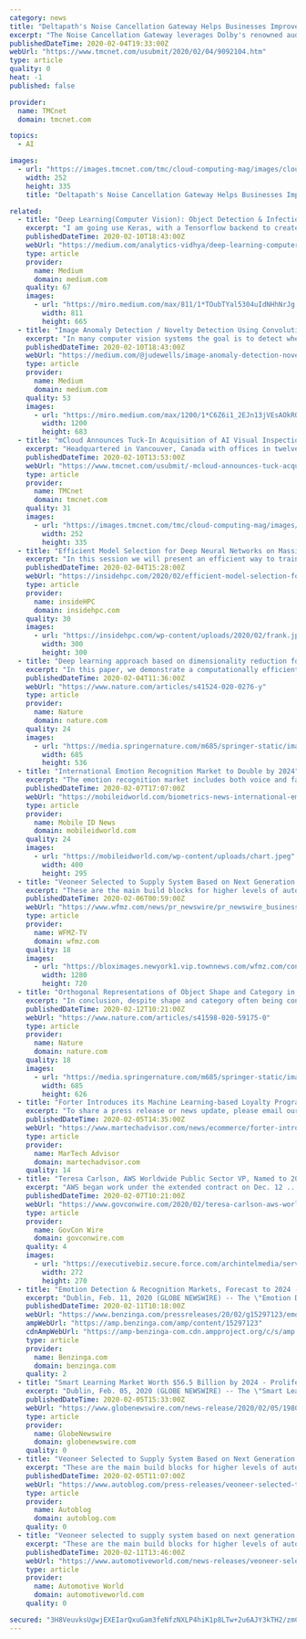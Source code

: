 ```yaml
---
category: news
title: "Deltapath's Noise Cancellation Gateway Helps Businesses Improve Communication and Collaboration Over Phone Calls and Fuels Artificial Intelligence"
excerpt: "The Noise Cancellation Gateway leverages Dolby's renowned audio expertise and technology. It filters nonhuman voices and focuses on improving two major areas garnering a lot of attention: voice calls and artificial intelligence. Voice calls remain a popular mode of communication, but the new work-from-anywhere trend is increasing the number of ..."
publishedDateTime: 2020-02-04T19:33:00Z
webUrl: "https://www.tmcnet.com/usubmit/2020/02/04/9092104.htm"
type: article
quality: 0
heat: -1
published: false

provider:
  name: TMCnet
  domain: tmcnet.com

topics:
  - AI

images:
  - url: "https://images.tmcnet.com/tmc/cloud-computing-mag/images/cloud-computing-0515-cover.jpg"
    width: 252
    height: 335
    title: "Deltapath's Noise Cancellation Gateway Helps Businesses Improve Communication and Collaboration Over Phone Calls and Fuels Artificial Intelligence"

related:
  - title: "Deep Learning(Computer Vision): Object Detection & Infection Classification on Malaria Images using Mask-Region Based Convolutional Neural Network"
    excerpt: "I am going use Keras, with a Tensorflow backend to create models for Object Detection. Deep Learning is a sub-field of machine learning concerned with algorithms inspired by the structure and function of the brain called artificial neural networks. Deep learning (also known as deep structured learning or differential programming) is part of a ..."
    publishedDateTime: 2020-02-10T18:43:00Z
    webUrl: "https://medium.com/analytics-vidhya/deep-learning-computer-vision-object-detection-infection-classification-on-malaria-images-3769b4f51de9"
    type: article
    provider:
      name: Medium
      domain: medium.com
    quality: 67
    images:
      - url: "https://miro.medium.com/max/811/1*TOubTYal5304uIdNHhNrJg.png"
        width: 811
        height: 665
  - title: "Image Anomaly Detection / Novelty Detection Using Convolutional Auto Encoders In Keras & Tensorflow 2.0"
    excerpt: "In many computer vision systems the goal is to detect when something out of the ordinary has occurred: the anomaly. Often, we do not know in advance what the anomalous image will look like and it may be impossible to obtain image data that can represent all of the anomalies that we wish to detect. This lack of suitable data rules out ..."
    publishedDateTime: 2020-02-10T18:43:00Z
    webUrl: "https://medium.com/@judewells/image-anomaly-detection-novelty-detection-using-convolutional-auto-encoders-in-keras-1c31321c10f2"
    type: article
    provider:
      name: Medium
      domain: medium.com
    quality: 53
    images:
      - url: "https://miro.medium.com/max/1200/1*C6Z6i1_2EJn13jVEsAOkRQ.png"
        width: 1200
        height: 683
  - title: "mCloud Announces Tuck-In Acquisition of AI Visual Inspection Technology from AirFusion"
    excerpt: "Headquartered in Vancouver, Canada with offices in twelve locations worldwide, the mCloud family includes an ecosystem of operating subsidiaries that deliver high-performance IoT, AI, 3D, and mobile capabilities to customers, all integrated into AssetCare. With over 100 blue-chip customers and more than 35,000 assets connected in thousands of ..."
    publishedDateTime: 2020-02-10T13:53:00Z
    webUrl: "https://www.tmcnet.com/usubmit/-mcloud-announces-tuck-acquisition-ai-visual-inspection-technology-/2020/02/10/9094767.htm"
    type: article
    provider:
      name: TMCnet
      domain: tmcnet.com
    quality: 31
    images:
      - url: "https://images.tmcnet.com/tmc/cloud-computing-mag/images/cloud-computing-0515-cover.jpg"
        width: 252
        height: 335
  - title: "Efficient Model Selection for Deep Neural Networks on Massively Parallel Processing Databases"
    excerpt: "In this session we will present an efficient way to train many deep learning model configurations at the same time with Greenplum, a free and open source massively parallel database based on PostgreSQL. The implementation involves distributing data to the workers that have GPUs available and hopping model state between those workers ..."
    publishedDateTime: 2020-02-04T15:28:00Z
    webUrl: "https://insidehpc.com/2020/02/efficient-model-selection-for-deep-neural-networks-on-massively-parallel-processing-databases/"
    type: article
    provider:
      name: insideHPC
      domain: insidehpc.com
    quality: 30
    images:
      - url: "https://insidehpc.com/wp-content/uploads/2020/02/frank.jpg"
        width: 300
        height: 300
  - title: "Deep learning approach based on dimensionality reduction for designing electromagnetic nanostructures"
    excerpt: "In this paper, we demonstrate a computationally efficient new approach based on deep learning (DL) techniques for analysis, design and optimization of electromagnetic (EM) nanostructures. We use the strong correlation among features of a generic EM problem to considerably reduce the dimensionality of the problem and thus, the computational ..."
    publishedDateTime: 2020-02-04T11:36:00Z
    webUrl: "https://www.nature.com/articles/s41524-020-0276-y"
    type: article
    provider:
      name: Nature
      domain: nature.com
    quality: 24
    images:
      - url: "https://media.springernature.com/m685/springer-static/image/art%3A10.1038%2Fs41524-020-0276-y/MediaObjects/41524_2020_276_Fig1_HTML.png"
        width: 685
        height: 536
  - title: "International Emotion Recognition Market to Double by 2024"
    excerpt: "The emotion recognition market includes both voice and facial recognition technologies, in addition to biosensors that can track other physiological markers. Of those, biosensors made up the biggest portion of the market in 2019, though voice recognition is expected to fuel much of the growth moving forward. According to MarketsandMarkets ..."
    publishedDateTime: 2020-02-07T17:07:00Z
    webUrl: "https://mobileidworld.com/biometrics-news-international-emotion-recognition-market-to-double-by-2024/"
    type: article
    provider:
      name: Mobile ID News
      domain: mobileidworld.com
    quality: 24
    images:
      - url: "https://mobileidworld.com/wp-content/uploads/chart.jpeg"
        width: 400
        height: 295
  - title: "Veoneer Selected to Supply System Based on Next Generation Vision and Radar System"
    excerpt: "These are the main build blocks for higher levels of automated driving. Veoneer's camera centric system architecture is based on in-house computer vision algorithms complimented by radar based perception to cover the full spectrum required by Euro NCAP. Hosted in the camera is Zenuity's software, fusing information from the camera and radar ..."
    publishedDateTime: 2020-02-06T00:59:00Z
    webUrl: "https://www.wfmz.com/news/pr_newswire/pr_newswire_business/veoneer-selected-to-supply-system-based-on-next-generation-vision/article_eb78d130-f696-5fe9-926c-05eabef501e4.html"
    type: article
    provider:
      name: WFMZ-TV
      domain: wfmz.com
    quality: 18
    images:
      - url: "https://bloximages.newyork1.vip.townnews.com/wfmz.com/content/tncms/custom/image/b9818ac0-ee9a-11e9-8e9f-a3b831b71481.jpg"
        width: 1280
        height: 720
  - title: "Orthogonal Representations of Object Shape and Category in Deep Convolutional Neural Networks and Human Visual Cortex"
    excerpt: "In conclusion, despite shape and category often being confounded in natural images, and the possibility for artificial neural networks to exploit this correlation when performing classification tasks, we find that deep convolutional neural networks are able to represent category information independently from low-level shape in a manner similar ..."
    publishedDateTime: 2020-02-12T10:21:00Z
    webUrl: "https://www.nature.com/articles/s41598-020-59175-0"
    type: article
    provider:
      name: Nature
      domain: nature.com
    quality: 18
    images:
      - url: "https://media.springernature.com/m685/springer-static/image/art%3A10.1038%2Fs41598-020-59175-0/MediaObjects/41598_2020_59175_Fig1_HTML.png"
        width: 685
        height: 626
  - title: "Forter Introduces its Machine Learning-based Loyalty Program Protection Solution"
    excerpt: "To share a press release or news update, please email our Features Editor, Ameya at: ameya.dusane@martechadvisor.com Loyalty program fraud rose 89% year on year, predominantly driven by the amount of personally identifiable information (PII) available from increasing numbers of data breaches. With direct and indirect losses from loyalty and ..."
    publishedDateTime: 2020-02-05T14:35:00Z
    webUrl: "https://www.martechadvisor.com/news/ecommerce/forter-introduces-its-machine-learning-based-loyalty-program-protection-solution/"
    type: article
    provider:
      name: MarTech Advisor
      domain: martechadvisor.com
    quality: 14
  - title: "Teresa Carlson, AWS Worldwide Public Sector VP, Named to 2020 Wash100 for Cloud Innovation, Business Expansion and New Educational Platforms"
    excerpt: "AWS began work under the extended contract on Dec. 12 ... at the National Institute of Standards and Technology (NIST), will serve as a keynote speaker during Potomac Officers Club’s 2nd Annual Artificial Intelligence Summit 2020 on Thursday, Feb. 13th."
    publishedDateTime: 2020-02-07T10:21:00Z
    webUrl: "https://www.govconwire.com/2020/02/teresa-carlson-aws-worldwide-public-sector-vp-named-to-2020-wash100-for-cloud-innovation-business-expansion-and-new-educational-platforms/"
    type: article
    provider:
      name: GovCon Wire
      domain: govconwire.com
    quality: 4
    images:
      - url: "https://executivebiz.secure.force.com/archintelmedia/servlet/servlet.FileDownload?file=00Pf30000138MApEAM"
        width: 272
        height: 270
  - title: "Emotion Detection & Recognition Markets, Forecast to 2024 - Rising Need for Socially Intelligent Artificial Agents"
    excerpt: "Dublin, Feb. 11, 2020 (GLOBE NEWSWIRE) -- The \"Emotion Detection and Recognition Market by Technology (Feature Extraction & 3D Modeling, NLP, ML), Software Tool (Facial Expression Recognition, Speech & Voice Recognition),"
    publishedDateTime: 2020-02-11T10:18:00Z
    webUrl: "https://www.benzinga.com/pressreleases/20/02/g15297123/emotion-detection-recognition-markets-forecast-to-2024-rising-need-for-socially-intelligent-artifi"
    ampWebUrl: "https://amp.benzinga.com/amp/content/15297123"
    cdnAmpWebUrl: "https://amp-benzinga-com.cdn.ampproject.org/c/s/amp.benzinga.com/amp/content/15297123"
    type: article
    provider:
      name: Benzinga.com
      domain: benzinga.com
    quality: 2
  - title: "Smart Learning Market Worth $56.5 Billion by 2024 - Proliferation of Connected Devices in the Education Sector Drives Growth"
    excerpt: "Dublin, Feb. 05, 2020 (GLOBE NEWSWIRE) -- The \"Smart Learning Market by Component (Hardware, Software (Integrated Solution and Standalone Solution), and Services), Learning Type (Synchronous Learning and Asynchronous Learning),"
    publishedDateTime: 2020-02-05T15:33:00Z
    webUrl: "https://www.globenewswire.com/news-release/2020/02/05/1980388/0/en/Smart-Learning-Market-Worth-56-5-Billion-by-2024-Proliferation-of-Connected-Devices-in-the-Education-Sector-Drives-Growth.html"
    type: article
    provider:
      name: GlobeNewswire
      domain: globenewswire.com
    quality: 0
  - title: "Veoneer Selected to Supply System Based on Next Generation Vision and Radar System"
    excerpt: "These are the main build blocks for higher levels of automated driving. Veoneer's camera centric system architecture is based on in-house computer vision algorithms complimented by radar based perception to cover the full spectrum required by Euro NCAP. Hosted in the camera is Zenuity's software, fusing information from the camera and radar ..."
    publishedDateTime: 2020-02-05T11:07:00Z
    webUrl: "https://www.autoblog.com/press-releases/veoneer-selected-to-supply-system-based-on-next-generation-vision-and-radar-system_22080/"
    type: article
    provider:
      name: Autoblog
      domain: autoblog.com
    quality: 0
  - title: "Veoneer selected to supply system based on next generation vision and radar system"
    excerpt: "These are the main build blocks for higher levels of automated driving. Veoneer’s camera centric system architecture is based on in-house computer vision algorithms complimented by radar based perception to cover the full spectrum required by Euro NCAP. Hosted in the camera is Zenuity’s software, fusing information from the camera and radar ..."
    publishedDateTime: 2020-02-11T13:46:00Z
    webUrl: "https://www.automotiveworld.com/news-releases/veoneer-selected-to-supply-system-based-on-next-generation-vision-and-radar-system/"
    type: article
    provider:
      name: Automotive World
      domain: automotiveworld.com
    quality: 0

secured: "3H8VeuvksUgwjEXEIarQxuGam3feNfzNXLP4hiK1p8LTw+2u6AJY3kTH2/zmCAdW4Rzki7l9CLxKQxhnUkw/KtVmQRrHyhC8+ZktWiAg43YGHBiKdnJ7bbLIsBEOumpmDyW51hRc5sQfgZsFLMYiarOxJIu9p9SuP+T1CgAx/+T6TY2NlRII3z/sNMEaC8JB5MDqfM3i9tH8Jeiez19xZmme98eYwW6bMAYvw2wNolOXmuAE658M4RGqni16NaGohHmzpwHw+dDbRCiAqn01V2Pt8PvURWUcfqZ3rAHKHxThCgdsmTj7Lf4xZyMkuA+H;7lYmbNFs+sDgJTxCIM+G9Q=="
---
```


